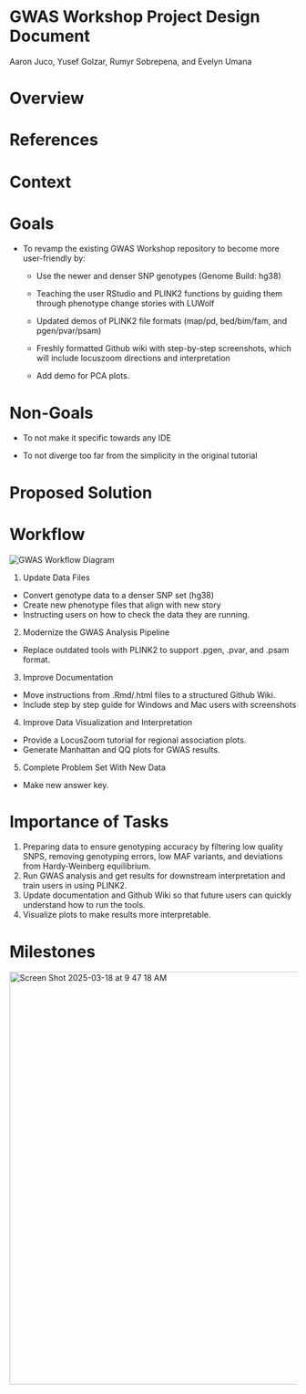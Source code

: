 # GWAS Workshop Project Design Document
Aaron Juco, Yusef Golzar, Rumyr Sobrepena, and Evelyn Umana

# Overview 

# References 

# Context 

# Goals
- To revamp the existing GWAS Workshop repository to become more user-friendly by:

    - Use the newer and denser SNP genotypes (Genome Build: hg38)

    - Teaching the user RStudio and PLINK2 functions by guiding them through phenotype change stories with LUWolf

    - Updated demos of PLINK2 file formats (map/pd, bed/bim/fam, and pgen/pvar/psam)

    - Freshly formatted Github wiki with step-by-step screenshots, which will include locuszoom directions and interpretation
 
    - Add demo for PCA plots. 


# Non-Goals 

- To not make it specific towards any IDE

- To not diverge too far from the simplicity in the original tutorial


# Proposed Solution 

# Workflow 

![GWAS Workflow Diagram](https://github.com/user-attachments/assets/ee51b652-24f6-48c6-b875-5add208d3cd6)

1. Update Data Files
- Convert genotype data to a denser SNP set (hg38)
- Create new phenotype files that align with new story
- Instructing users on how to check the data they are running.
2. Modernize the GWAS Analysis Pipeline
- Replace outdated tools with PLINK2 to support .pgen, .pvar, and .psam format.
3. Improve Documentation
- Move instructions from .Rmd/.html files to a structured Github Wiki.
- Include step by step guide for Windows and Mac users with screenshots
4. Improve Data Visualization and Interpretation
- Provide a LocusZoom tutorial for regional association plots.
- Generate Manhattan and QQ plots for GWAS results.
5. Complete Problem Set With New Data
- Make new answer key. 


# Importance of Tasks 

1. Preparing data to ensure genotyping accuracy by filtering low quality SNPS, removing genotyping errors, low MAF variants, and deviations from Hardy-Weinberg equilibrium.
2. Run GWAS analysis and get results for downstream interpretation and train users in using PLINK2.
3. Update documentation and Github Wiki so that future users can quickly understand how to run the tools.
4. Visualize plots to make results more interpretable.

#  Milestones 

<img width="724" alt="Screen Shot 2025-03-18 at 9 47 18 AM" src="https://github.com/user-attachments/assets/23c95180-31a0-41ca-8fec-81b253c21d91" />
